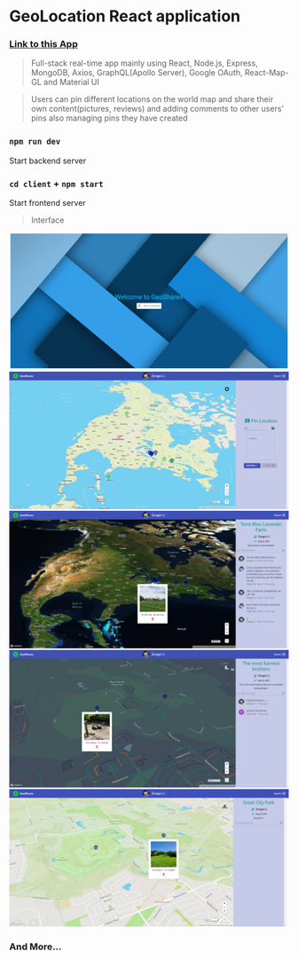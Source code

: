 # GeoLocation React application
### [Link to this App](https://geoshares.netlify.app/)
> Full-stack real-time app mainly using React, Node.js, Express, MongoDB, Axios, GraphQL(Apollo Server), Google OAuth, React-Map-GL and Material UI

> Users can pin different locations on the world map and share their own content(pictures, reviews) and adding comments to other users’ pins also managing pins they have created

### `npm run dev`
Start backend server

### `cd client` + `npm start`
Start frontend server

> Interface

![alt text](https://github.com/zongxilli/GeoShares/blob/main/DemoImages/DemoLoginPage.png)
![alt text](https://github.com/zongxilli/GeoShares/blob/main/DemoImages/Demo1.png)
![alt text](https://github.com/zongxilli/GeoShares/blob/main/DemoImages/Demo2.png)
![alt text](https://github.com/zongxilli/GeoShares/blob/main/DemoImages/Demo3.png)
![alt text](https://github.com/zongxilli/GeoShares/blob/main/DemoImages/Demo4.png)
### And More...
